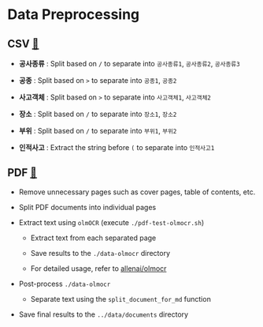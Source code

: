 # Data Preprocessing

## CSV [🔗](./data-preprocessing-csv.ipynb)

- **공사종류** : Split based on `/` to separate into `공사종류1`, `공사종류2`, `공사종류3`

- **공종** : Split based on `>` to separate into `공종1`, `공종2`

- **사고객체** : Split based on `>` to separate into `사고객체1`, `사고객체2`

- **장소** : Split based on `/` to separate into `장소1`, `장소2`

- **부위** : Split based on `/` to separate into `부위1`, `부위2`

- **인적사고** : Extract the string before `(` to separate into `인적사고1`

## PDF [🔗](./data-preprocessing-pdf.ipynb)

- Remove unnecessary pages such as cover pages, table of contents, etc.

- Split PDF documents into individual pages

- Extract text using `olmOCR` (execute `./pdf-test-olmocr.sh`)

    - Extract text from each separated page

    - Save results to the `./data-olmocr` directory

    - For detailed usage, refer to [allenai/olmocr](https://github.com/allenai/olmocr)

- Post-process `./data-olmocr`

    - Separate text using the `split_document_for_md` function

- Save final results to the `../data/documents` directory